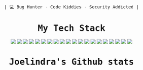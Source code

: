 <br>
<div align="center">
<samp>
| 💻 Bug Hunter - Code Kiddies - Security Addicted |
</samp>
 <br>
</div>

<div align="center">
 <samp><h1> My Tech Stack </h1></samp>
</div>

<div align="center">
<img src="https://img.shields.io/badge/WPSeku-FF5733?style=flat-square&logo=wp-seku&logoColor=white"> <img src="https://img.shields.io/badge/Reaver-1E90FF?style=flat-square&logo=reaver&logoColor=white"> <img src="https://img.shields.io/badge/Peach_Fuzzer-FF6347?style=flat-square&logo=peach-fuzzer&logoColor=white"> <img src="https://img.shields.io/badge/SSLStrip-8B0000?style=flat-square&logo=sslstrip&logoColor=white"> <img src="https://img.shields.io/badge/Red_Queen-B12D2D?style=flat-square&logo=red-queen&logoColor=white"> <img src="https://img.shields.io/badge/Nessus-1F6A58?style=flat-square&logo=nessus&logoColor=white"> <img src="https://img.shields.io/badge/Hash-DB-00BFFF?style=flat-square&logo=hash-db&logoColor=white"> <img src="https://img.shields.io/badge/Skyhook-3C3C3C?style=flat-square&logo=skyhook&logoColor=white"> <img src="https://img.shields.io/badge/ExploitDB-F7B731?style=flat-square&logo=exploitdb&logoColor=white"> <img src="https://img.shields.io/badge/PayloadsAllTheThings-9C27B0?style=flat-square&logo=payloads-all-the-things&logoColor=white"> <img src="https://img.shields.io/badge/HTB-0A74DA?style=flat-square&logo=hack-the-box&logoColor=white"> <img src="https://img.shields.io/badge/GoPhish-00E5EE?style=flat-square&logo=gophish&logoColor=white"> <img src="https://img.shields.io/badge/Scrapy-266489?style=flat-square&logo=scrapy&logoColor=white"> <img src="https://img.shields.io/badge/Dradis-2C3E50?style=flat-square&logo=dradis&logoColor=white"> <img src="https://img.shields.io/badge/Responder-DA291C?style=flat-square&logo=responder&logoColor=white"> <img src="https://img.shields.io/badge/Empire-3E4A5C?style=flat-square&logo=empire&logoColor=white"> <img src="https://img.shields.io/badge/Veil-EA5321?style=flat-square&logo=veil&logoColor=white"> <img src="https://img.shields.io/badge/AtomicRedTeam-1D9B5A?style=flat-square&logo=atomic-red-team&logoColor=white"> <img src="https://img.shields.io/badge/CrackMapExec-5D5D5D?style=flat-square&logo=crackmapexec&logoColor=white"> <img src="https://img.shields.io/badge/Patator-000000?style=flat-square&logo=patator&logoColor=white"> 
</div>


<div align="center">
 <samp><h1>Joelindra's Github stats</h1></samp> 
</div>


<div align="center">
 <samp>
 </samp>
</div>
